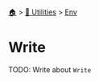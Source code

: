 <!--startTocHeader-->
[🏠](../../README.md) > [🔧 Utilities](../README.md) > [Env](README.md)
# Write
<!--endTocHeader-->
TODO: Write about `Write`
<!--startTocSubtopic-->

<!--endTocSubtopic-->